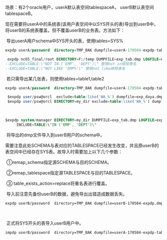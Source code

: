场景：有2个oracle用户，userA默认表空间tablespaceA， userB默认表空间tablespaceB。

​        现在需要将userA中的系统表(该用户表空间中以SYS开头的表)导出到userB中，将userB的系统表覆盖，但不覆盖userB的业务表。方法如下：

​        导出userA用户schema中SYS开头的表，使用tables=SYS%

```sql
expdp userA/password  directory=TMP_BAK dumpfile=userA-170504-expdp-tab.dmp  logfile=userA-170504-expdp-tab.log tables=SYS%
```

```sql
 expdp nc65_final/root DIRECTORY=F:/temp DUMPFILE=exp_tab.dmp LOGFILE=exp_tab.log SCHEMAS=scott EXCLUDE=TABLE:\"NOT LIKE 'WA_%'\" 
--EXCLUDE=TABLE:\"NOT IN ('EMP', 'DEPT')\" 使用not in排除表名
--EXCLUDE=TABLE:\"NOT LIKE 'EMP%'\" 使用not like排除表名
```

​        若只需导出某几张表，则使用tables=table1,table2         

```sql
expdp userA/password  directory=TMP_BAK dumpfile=userA-170504-expdp-tab02.dmp  logfile=userA-170504-expdp-tab02.log tables=table1,table2
```

```sql
 $expdp user/psw@orcl  exclude=table:like('WA_%') dumpfile=exp_daya.dmp
 $expdp user/psw@orcl DIRECTORY=my_dir exclude=table:like('WA_%') dumpfile=exp_daya.dmp SCHEMAS=scott LOGFILE=exp_tab.log
```

​         

```sql
$expdp system/manager DIRECTORY=my_dir DUMPFILE=exp_tab.dmp LOGFILE=exp_tab.log SCHEMAS=scott
     INCLUDE=TABLE:\"IN ('EMP', 'DEPT')\"
```



​         将导出的dmp文件导入到userB用户的schema中。

​         需要注意此处SCHEMA与表对应的TABLESPACE已经发生改变，并且原userB的表空间中已经存在SYS表。故导入时需要加上以下几个参数：

​        ①remap_schema指定源SCHEMA与目的SCHEMA。

​        ②remap_tablespace指定源TABLESPACE与目的TABLESPACE。

​        ③ table_exists_action=replace将重名表进行覆盖。



​        导入前注意先备份userB的数据，避免导出出错造成数据丢失。

```bash
expdp userB/password  directory=TMP_BAK dumpfile=userB-170504-expdp.dmp  logfile=userB-170504-expdp.log
```



​        

​         正式将SYS开头的表导入userB用户中。

```bash
impdp userB/password  directory=TMP_BAK dumpfile=userA-170504-expdp-tab.dmp  remap_schema=userA:userB REMAP_TABLESPACE=tablespaceA:tablespaceB TABLE_EXISTS_ACTION=REPLACE logfile=userB-0504-impdp-tab.log
```




